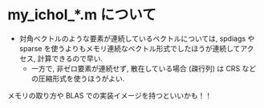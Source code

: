 # my_ichol_*.m について

- 対角ベクトルのような要素が連続しているベクトルについては, spdiags や sparse を使うよりもメモリ連続なベクトル形式でしたほうが連続してアクセス, 計算できるので早い.
  - 一方で, 非ゼロ要素が連続せず, 散在している場合 (疎行列) は CRS などの圧縮形式を使うほうがよい.

メモリの取り方や BLAS での実装イメージを持つといいかも！！
